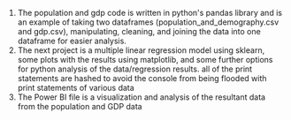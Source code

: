 1) The population and gdp code is written in python's pandas library and is an example of taking two dataframes (population_and_demography.csv and gdp.csv), manipulating, cleaning, and joining the data into one dataframe for easier analysis.
2) The next project is a multiple linear regression model using sklearn, some plots with the results using matplotlib, and some further options for python analysis of the data/regression results. all of the print statements are hashed to avoid the console from being flooded with print statements of various data
3) The Power BI file is a visualization and analysis of the resultant data from the population and GDP data
